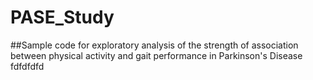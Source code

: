 # PASE_Study
##Sample code for exploratory analysis of the strength of association between physical activity and gait performance in Parkinson's Disease
fdfdfdfd
